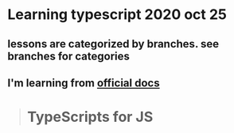 

# Learning typescript 2020 oct 25

## lessons are categorized by branches. see branches for categories

## I'm learning from [official docs](https://www.typescriptlang.org/)


> # TypeScripts for JS

   
